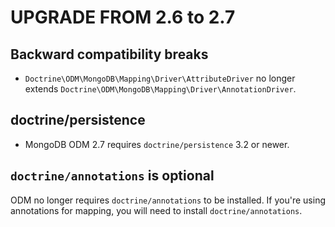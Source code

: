 # UPGRADE FROM 2.6 to 2.7

## Backward compatibility breaks

* `Doctrine\ODM\MongoDB\Mapping\Driver\AttributeDriver` no longer extends
  `Doctrine\ODM\MongoDB\Mapping\Driver\AnnotationDriver`.

## doctrine/persistence

* MongoDB ODM 2.7 requires `doctrine/persistence` 3.2 or newer.

## `doctrine/annotations` is optional

ODM no longer requires `doctrine/annotations` to be installed. If you're using
annotations for mapping, you will need to install `doctrine/annotations`.

